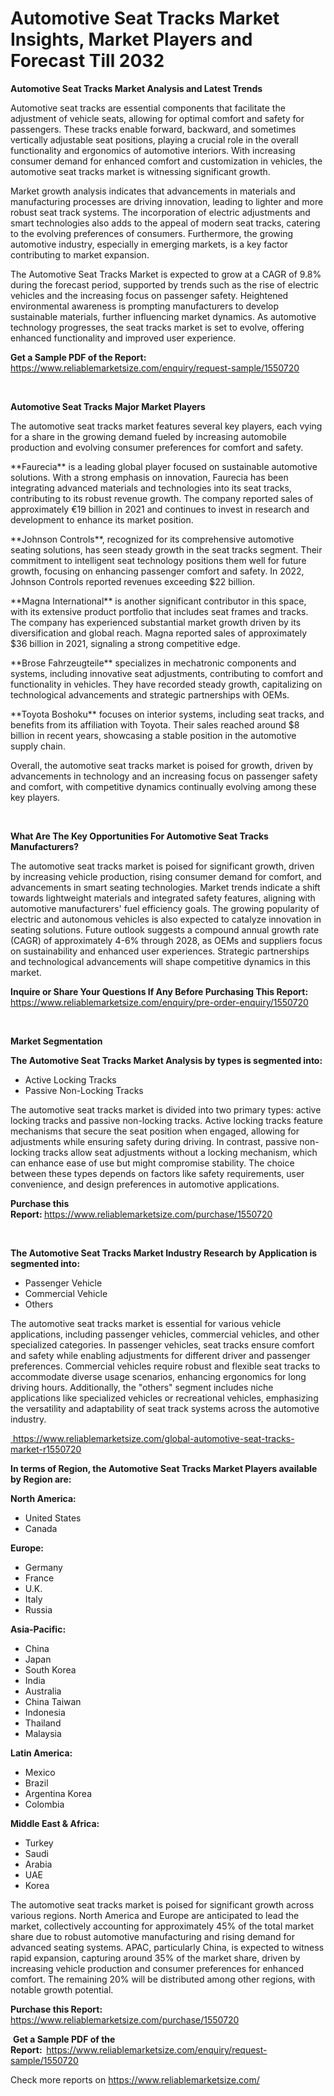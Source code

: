<p><h1>Automotive Seat Tracks Market Insights, Market Players and Forecast Till 2032</h1></p><p><strong>Automotive Seat Tracks Market Analysis and Latest Trends</strong></p>
<p><p>Automotive seat tracks are essential components that facilitate the adjustment of vehicle seats, allowing for optimal comfort and safety for passengers. These tracks enable forward, backward, and sometimes vertically adjustable seat positions, playing a crucial role in the overall functionality and ergonomics of automotive interiors. With increasing consumer demand for enhanced comfort and customization in vehicles, the automotive seat tracks market is witnessing significant growth.</p><p>Market growth analysis indicates that advancements in materials and manufacturing processes are driving innovation, leading to lighter and more robust seat track systems. The incorporation of electric adjustments and smart technologies also adds to the appeal of modern seat tracks, catering to the evolving preferences of consumers. Furthermore, the growing automotive industry, especially in emerging markets, is a key factor contributing to market expansion.</p><p>The Automotive Seat Tracks Market is expected to grow at a CAGR of 9.8% during the forecast period, supported by trends such as the rise of electric vehicles and the increasing focus on passenger safety. Heightened environmental awareness is prompting manufacturers to develop sustainable materials, further influencing market dynamics. As automotive technology progresses, the seat tracks market is set to evolve, offering enhanced functionality and improved user experience.</p></p>
<p><strong>Get a Sample PDF of the Report:&nbsp;</strong> <a href="https://www.reliablemarketsize.com/enquiry/request-sample/1550720?utm_campaign=1133&utm_medium=2&utm_source=Github&utm_content=ia&utm_term=06022025&utm_id=automotive-seat-tracks">https://www.reliablemarketsize.com/enquiry/request-sample/1550720</a></p>
<p>&nbsp;</p>
<p><strong>Automotive Seat Tracks Major Market Players</strong></p>
<p><p>The automotive seat tracks market features several key players, each vying for a share in the growing demand fueled by increasing automobile production and evolving consumer preferences for comfort and safety.</p><p>**Faurecia** is a leading global player focused on sustainable automotive solutions. With a strong emphasis on innovation, Faurecia has been integrating advanced materials and technologies into its seat tracks, contributing to its robust revenue growth. The company reported sales of approximately €19 billion in 2021 and continues to invest in research and development to enhance its market position.</p><p>**Johnson Controls**, recognized for its comprehensive automotive seating solutions, has seen steady growth in the seat tracks segment. Their commitment to intelligent seat technology positions them well for future growth, focusing on enhancing passenger comfort and safety. In 2022, Johnson Controls reported revenues exceeding $22 billion.</p><p>**Magna International** is another significant contributor in this space, with its extensive product portfolio that includes seat frames and tracks. The company has experienced substantial market growth driven by its diversification and global reach. Magna reported sales of approximately $36 billion in 2021, signaling a strong competitive edge.</p><p>**Brose Fahrzeugteile** specializes in mechatronic components and systems, including innovative seat adjustments, contributing to comfort and functionality in vehicles. They have recorded steady growth, capitalizing on technological advancements and strategic partnerships with OEMs.</p><p>**Toyota Boshoku** focuses on interior systems, including seat tracks, and benefits from its affiliation with Toyota. Their sales reached around $8 billion in recent years, showcasing a stable position in the automotive supply chain.</p><p>Overall, the automotive seat tracks market is poised for growth, driven by advancements in technology and an increasing focus on passenger safety and comfort, with competitive dynamics continually evolving among these key players.</p></p>
<p>&nbsp;</p>
<p><strong>What Are The Key Opportunities For Automotive Seat Tracks Manufacturers?</strong></p>
<p><p>The automotive seat tracks market is poised for significant growth, driven by increasing vehicle production, rising consumer demand for comfort, and advancements in smart seating technologies. Market trends indicate a shift towards lightweight materials and integrated safety features, aligning with automotive manufacturers' fuel efficiency goals. The growing popularity of electric and autonomous vehicles is also expected to catalyze innovation in seating solutions. Future outlook suggests a compound annual growth rate (CAGR) of approximately 4-6% through 2028, as OEMs and suppliers focus on sustainability and enhanced user experiences. Strategic partnerships and technological advancements will shape competitive dynamics in this market.</p></p>
<p><strong>Inquire or Share Your Questions If Any Before Purchasing This Report:</strong> <a href="https://www.reliablemarketsize.com/enquiry/pre-order-enquiry/1550720?utm_campaign=1133&utm_medium=2&utm_source=Github&utm_content=ia&utm_term=06022025&utm_id=automotive-seat-tracks">https://www.reliablemarketsize.com/enquiry/pre-order-enquiry/1550720</a></p>
<p>&nbsp;</p>
<p><strong>Market Segmentation</strong></p>
<p><strong>The Automotive Seat Tracks Market Analysis by types is segmented into:</strong></p>
<p><ul><li>Active Locking Tracks</li><li>Passive Non-Locking Tracks</li></ul></p>
<p><p>The automotive seat tracks market is divided into two primary types: active locking tracks and passive non-locking tracks. Active locking tracks feature mechanisms that secure the seat position when engaged, allowing for adjustments while ensuring safety during driving. In contrast, passive non-locking tracks allow seat adjustments without a locking mechanism, which can enhance ease of use but might compromise stability. The choice between these types depends on factors like safety requirements, user convenience, and design preferences in automotive applications.</p></p>
<p><strong>Purchase this Report:&nbsp;</strong><a href="https://www.reliablemarketsize.com/purchase/1550720?utm_campaign=1133&utm_medium=2&utm_source=Github&utm_content=ia&utm_term=06022025&utm_id=automotive-seat-tracks">https://www.reliablemarketsize.com/purchase/1550720</a></p>
<p>&nbsp;</p>
<p><strong>The Automotive Seat Tracks Market Industry Research by Application is segmented into:</strong></p>
<p><ul><li>Passenger Vehicle</li><li>Commercial Vehicle</li><li>Others</li></ul></p>
<p><p>The automotive seat tracks market is essential for various vehicle applications, including passenger vehicles, commercial vehicles, and other specialized categories. In passenger vehicles, seat tracks ensure comfort and safety while enabling adjustments for different driver and passenger preferences. Commercial vehicles require robust and flexible seat tracks to accommodate diverse usage scenarios, enhancing ergonomics for long driving hours. Additionally, the "others" segment includes niche applications like specialized vehicles or recreational vehicles, emphasizing the versatility and adaptability of seat track systems across the automotive industry.</p></p>
<p><a href="https://www.reliablemarketsize.com/global-automotive-seat-tracks-market-r1550720?utm_campaign=1133&utm_medium=2&utm_source=Github&utm_content=ia&utm_term=06022025&utm_id=automotive-seat-tracks">&nbsp;https://www.reliablemarketsize.com/global-automotive-seat-tracks-market-r1550720</a></p>
<p><strong>In terms of Region, the Automotive Seat Tracks Market Players available by Region are:</strong></p>
<p>
    <p> <strong> North America: </strong>
        <ul>
            <li>United States</li>
            <li>Canada</li>
        </ul>
        </p> 
    <p> <strong> Europe: </strong>
        <ul>
            <li>Germany</li>
            <li>France</li>
            <li>U.K.</li>
            <li>Italy</li>
            <li>Russia</li>
        </ul>
        </p> 
    <p> <strong> Asia-Pacific: </strong>
        <ul>
            <li>China</li>
            <li>Japan</li>
            <li>South Korea</li>
            <li>India</li>
            <li>Australia</li>
            <li>China Taiwan</li>
            <li>Indonesia</li>
            <li>Thailand</li>
            <li>Malaysia</li>
        </ul>
        </p> 
    <p> <strong> Latin America: </strong>
        <ul>
            <li>Mexico</li>
            <li>Brazil</li>
            <li>Argentina Korea</li>
            <li>Colombia</li>
        </ul>
        </p> 
    <p> <strong> Middle East & Africa: </strong>
        <ul>
            <li>Turkey</li>
            <li>Saudi</li>
            <li>Arabia</li>
            <li>UAE</li>
            <li>Korea</li>
        </ul>
    </p>
    </p>
<p><p>The automotive seat tracks market is poised for significant growth across various regions. North America and Europe are anticipated to lead the market, collectively accounting for approximately 45% of the total market share due to robust automotive manufacturing and rising demand for advanced seating systems. APAC, particularly China, is expected to witness rapid expansion, capturing around 35% of the market share, driven by increasing vehicle production and consumer preferences for enhanced comfort. The remaining 20% will be distributed among other regions, with notable growth potential.</p></p>
<p><strong>Purchase this Report: </strong><a href="https://www.reliablemarketsize.com/purchase/1550720?utm_campaign=1133&utm_medium=2&utm_source=Github&utm_content=ia&utm_term=06022025&utm_id=automotive-seat-tracks">https://www.reliablemarketsize.com/purchase/1550720</a></p>
<p>&nbsp;<strong>Get a Sample PDF of the Report:&nbsp;&nbsp;</strong><a href="https://www.reliablemarketsize.com/enquiry/request-sample/1550720?utm_campaign=1133&utm_medium=2&utm_source=Github&utm_content=ia&utm_term=06022025&utm_id=automotive-seat-tracks">https://www.reliablemarketsize.com/enquiry/request-sample/1550720</a></p>
<p><strong></strong></p>
<p>Check more reports on <a href="https://www.reliablemarketsize.com/?utm_campaign=1133&utm_medium=2&utm_source=Github&utm_content=ia&utm_term=06022025&utm_id=automotive-seat-tracks">https://www.reliablemarketsize.com/</a></p>